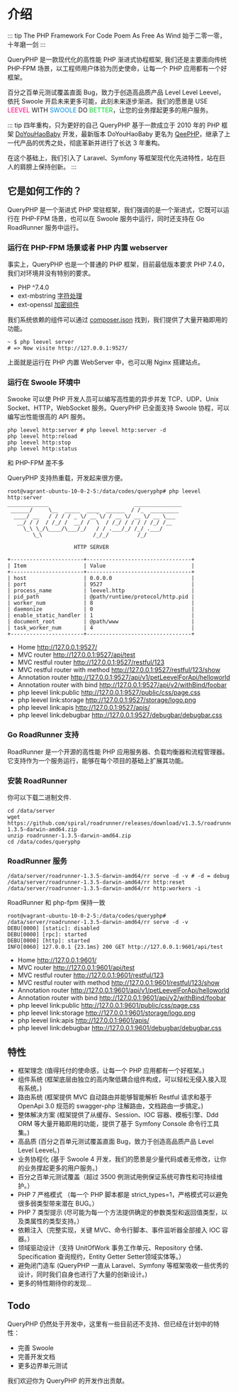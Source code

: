 # 介绍

::: tip The PHP Framework For Code Poem As Free As Wind
始于二零一零，十年磨一剑
:::

QueryPHP 是一款现代化的高性能 PHP 渐进式协程框架, 我们还是主要面向传统 PHP-FPM 场景，以工程师用户体验为历史使命，让每一个 PHP 应用都有一个好框架。

百分之百单元测试覆盖直面 Bug，致力于创造高品质产品 Level Level Leevel，依托 Swoole 开启未来更多可能，此刻未来逐步渐进。我们的愿景是 USE <span style="color:#f80378">LEEVEL</span> WITH <span style="color:#008ee6">SWOOLE</span> DO <span style="color:#02d629">BETTER</span>，让您的业务撑起更多的用户服务。

::: tip 四年重构，只为更好的自己
QueryPHP 基于一款成立于 2010 年的 PHP 框架 [DoYouHaoBaby](https://github.com/hunzhiwange/dyhb.blog-x/tree/master/Upload/DoYouHaoBaby) 开发，最新版本 DoYouHaoBaby 更名为 [QeePHP](https://github.com/hunzhiwange/windsforce/tree/master/upload/System/include/QeePHP)，继承了上一代产品的优秀之处，彻底革新并进行了长达 3 年重构。

在这个基础上，我们引入了 Laravel、Symfony 等框架现代化先进特性，站在巨人的肩膀上保持创新。
:::

## 它是如何工作的？

QueryPHP 是一个渐进式 PHP 常驻框架，我们强调的是一个渐进式，它既可以运行在 PHP-FPM 场景，也可以在 Swoole 服务中运行，同时还支持在 Go RoadRunner 服务中运行。

### 运行在 PHP-FPM 场景或者 PHP 内置 webserver

事实上，QueryPHP 也是一个普通的 PHP 框架，目前最低版本要求 PHP 7.4.0，我们对环境并没有特别的要求。

 * PHP ^7.4.0
 * ext-mbstring [字符处理](https://github.com/hunzhiwange/framework/blob/master/src/Leevel/Support/Str.php)
 * ext-openssl [加密组件](https://github.com/hunzhiwange/framework/blob/master/src/Leevel/Encryption/Encryption.php)

我们系统依赖的组件可以通过 [composer.json](https://github.com/hunzhiwange/queryphp/blob/master/composer.json) 找到，我们提供了大量开箱即用的功能。

```
~ $ php leevel server
# => Now visite http://127.0.0.1:9527/
```

上面就是运行在 PHP 内置 WebServer 中，也可以用 Nginx 搭建站点。

### 运行在 Swoole 环境中

Swooke 可以使 PHP 开发人员可以编写高性能的异步并发 TCP、UDP、Unix Socket、HTTP，WebSocket 服务。QueryPHP 已全面支持 Swoole 协程，可以编写出性能很高的 API 服务。

```
php leevel http:server # php leevel http:server -d
php leevel http:reload
php leevel http:stop
php leevel http:status
```

和 PHP-FPM 差不多

QueryPHP 支持热重载，开发起来很方便。

```
root@vagrant-ubuntu-10-0-2-5:/data/codes/queryphp# php leevel http:server
_____________                           _______________
 ______/     \__  _____  ____  ______  / /_  _________
  ____/ __   / / / / _ \/ __`\/ / __ \/ __ \/ __ \___
   __/ / /  / /_/ /  __/ /  \  / /_/ / / / / /_/ /__
     \_\ \_/\____/\___/_/   / / .___/_/ /_/ .___/
        \_\                /_/_/         /_/

                     HTTP SERVER

+-----------------------+---------------------------------+
| Item                  | Value                           |
+-----------------------+---------------------------------+
| host                  | 0.0.0.0                         |
| port                  | 9527                            |
| process_name          | leevel.http                     |
| pid_path              | @path/runtime/protocol/http.pid |
| worker_num            | 8                               |
| daemonize             | 0                               |
| enable_static_handler | 1                               |
| document_root         | @path/www                       |
| task_worker_num       | 4                               |
+-----------------------+---------------------------------+
```

 * Home http://127.0.0.1:9527/
 * MVC router http://127.0.0.1:9527/api/test
 * MVC restful router http://127.0.0.1:9527/restful/123
 * MVC restful router with method http://127.0.0.1:9527/restful/123/show
 * Annotation router http://127.0.0.1:9527/api/v1/petLeevelForApi/helloworld
 * Annotation router with bind http://127.0.0.1:9527/api/v2/withBind/foobar
 * php leevel link:public http://127.0.0.1:9527/public/css/page.css
 * php leevel link:storage http://127.0.0.1:9527/storage/logo.png
 * php leevel link:apis http://127.0.0.1:9527/apis/
 * php leevel link:debugbar http://127.0.0.1:9527/debugbar/debugbar.css

### Go RoadRunner 支持

RoadRunner 是一个开源的高性能 PHP 应用服务器、负载均衡器和流程管理器。它支持作为一个服务运行，能够在每个项目的基础上扩展其功能。

### 安装 RoadRunner

你可以下载二进制文件.

```
cd /data/server
wget https://github.com/spiral/roadrunner/releases/download/v1.3.5/roadrunner-1.3.5-darwin-amd64.zip
unzip roadrunner-1.3.5-darwin-amd64.zip
cd /data/codes/queryphp
```

### RoadRunner 服务

```
/data/server/roadrunner-1.3.5-darwin-amd64/rr serve -d -v # -d = debug
/data/server/roadrunner-1.3.5-darwin-amd64/rr http:reset
/data/server/roadrunner-1.3.5-darwin-amd64/rr http:workers -i
```

RoadRunner 和 php-fpm 保持一致

```
root@vagrant-ubuntu-10-0-2-5:/data/codes/queryphp# /data/server/roadrunner-1.3.5-darwin-amd64/rr serve -d -v
DEBU[0000] [static]: disabled
DEBU[0000] [rpc]: started
DEBU[0000] [http]: started
INFO[0060] 127.0.0.1 {23.1ms} 200 GET http://127.0.0.1:9601/api/test
```

 * Home http://127.0.0.1:9601/
 * MVC router http://127.0.0.1:9601/api/test
 * MVC restful router http://127.0.0.1:9601/restful/123
 * MVC restful router with method http://127.0.0.1:9601/restful/123/show
 * Annotation router http://127.0.0.1:9601/api/v1/petLeevelForApi/helloworld
 * Annotation router with bind http://127.0.0.1:9601/api/v2/withBind/foobar
 * php leevel link:public http://127.0.0.1:9601/public/css/page.css
 * php leevel link:storage http://127.0.0.1:9601/storage/logo.png
 * php leevel link:apis http://127.0.0.1:9601/apis/
 * php leevel link:debugbar http://127.0.0.1:9601/debugbar/debugbar.css

## 特性

- 框架理念 (值得托付的使命感，让每一个 PHP 应用都有一个好框架。)
- 组件系统 (框架底层由独立的高内聚低耦合组件构成，可以轻松无侵入接入现有系统。)
- 路由系统 (框架提供 MVC 自动路由并能够智能解析 Restful 请求和基于 OpenApi 3.0 规范的 swagger-php 注解路由，文档路由一步搞定。)
- 整体解决方案 (框架提供了从缓存、Session、IOC 容器、模板引擎、Ddd ORM 等大量开箱即用的功能，提供了基于 Symfony Console 命令行工具集。)
- 高品质 (百分之百单元测试覆盖直面 Bug，致力于创造高品质产品 Level Level Leevel。)
- 业务协程化 (基于 Swoole 4 开发，我们的愿景是少量代码或者无修改，让你的业务撑起更多的用户服务。)
- 百分之百单元测试覆盖（超过 3500 例测试用例保证系统可靠性和可持续维护。）
- PHP 7 严格模式 （每一个 PHP 脚本都是 strict_types=1，严格模式可以避免很多弱类型带来潜在 BUG。）
- PHP 7 类型提示 (尽可能为每一个方法提供确定的参数类型和返回值类型，以及类属性的类型支持。）
- 依赖注入（完整实现，关键 MVC、命令行脚本、事件监听器全部接入 IOC 容器。）
- 领域驱动设计（支持 UnitOfWork 事务工作单元、Repository 仓储、Specification 查询规约，Entity Getter Setter领域实体等。）
- 避免闭门造车 (QueryPHP 一直从 Laravel、Symfony 等框架吸收一些优秀的设计，同时我们自身也进行了大量的创新设计。)
- 更多的特性期待你的发现...

## Todo

QueryPHP 仍然处于开发中，这里有一些目前还不支持、但已经在计划中的特性：

- 完善 Swoole
- 完善开发文档
- 更多边界单元测试

我们欢迎你为 QueryPHP 的开发作出贡献。
